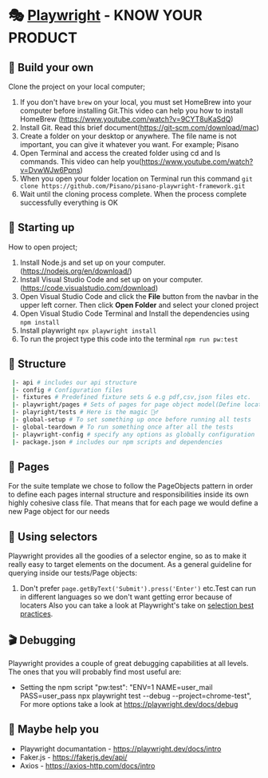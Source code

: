 # 🎭 [Playwright](https://playwright.dev/docs/intro) - KNOW YOUR PRODUCT
## 🔨 Build your own
Clone the project on your local computer;
1. If you don't have `brew` on your local, you must set HomeBrew into your computer before installing Git.This video can help you how to install HomeBrew (https://www.youtube.com/watch?v=9CYT8uKaSdQ)
2. Install Git. Read this brief document(https://git-scm.com/download/mac)
3. Create a folder on your desktop or anywhere. The file name is not important, you can give it whatever you want. For example; Pisano
4. Open Terminal and access the created folder using cd and ls commands. This video can help you(https://www.youtube.com/watch?v=DvwWJw6Ppns)
5. When you open your folder location on Terminal run this command `git clone https://github.com/Pisano/pisano-playwright-framework.git`
6. Wait until the cloning process complete. When the process complete successfully everything is OK
## 🧰 Starting up
How to open project;
1. Install Node.js and set up on your computer.(https://nodejs.org/en/download/)
2. Install Visual Studio Code and set up on your computer.(https://code.visualstudio.com/download) 
3. Open Visual Studio Code and click the **File** button from the navbar in the upper left corner. Then click **Open Folder** and select your cloned project
4. Open Visual Studio Code Terminal and Install the dependencies using `npm install`
5. Install playwright `npx playwright install`
6. To run the project type this code into the terminal `npm run pw:test`
## 📁 Structure
```sh
 |- api # includes our api structure
 |- config # Configuration files
 |- fixtures # Predefined fixture sets & e.g pdf,csv,json files etc.
 |- playwright/pages # Sets of pages for page object model(Define locaters here)
 |- playright/tests # Here is the magic 🧙‍♂️
 |- global-setup # To set something up once before running all tests
 |- global-teardown # To run something once after all the tests
 |- playwright-config # specify any options as globally configuration 
 |- package.json # includes our npm scripts and dependencies
```
## 📜 Pages
For the suite template we chose to follow the PageObjects pattern in order to define each pages internal structure and responsibilities inside its own highly cohesive class file.
That means that for each page we would define a new Page object for our needs
## 🔬 Using selectors
Playwright provides all the goodies of a selector engine, so as to make it really easy to target elements on the document. As a general guideline for querying inside our tests/Page objects:
1. Don't prefer  `page.getByText('Submit').press('Enter')` etc.Test can run in different languages so we don't want getting error because of locaters
Also you can take a look at Playwright's take on [selection best practices](https://playwright.dev/docs/locators#locate-by-css-or-xpath).
## 🎬 Debugging
Playwright provides a couple of great debugging capabilities at all levels. The ones that you will probably find most useful are:
- Setting the npm script "pw:test": "ENV=1 NAME=user_mail PASS=user_pass npx playwright test --debug --project=chrome-test",
For more options take a look at https://playwright.dev/docs/debug
## 👔 Maybe help you 
 - Playwright documantation - https://playwright.dev/docs/intro
 - Faker.js - https://fakerjs.dev/api/
 - Axios - https://axios-http.com/docs/intro